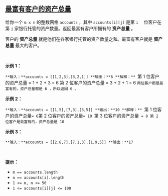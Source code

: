 ## [最富有客户的资产总量](https://leetcode-cn.com/problems/richest-customer-wealth/)

给你一个 `m x n` 的整数网格 `accounts` ，其中 `accounts[i][j]` 是第 `i​​​​​
​​​​​​
​` 位客户在第 `j` 家银行托管的资产数量。返回最富有客户所拥有的 **资产总量** 。

客户的 **资产总量** 就是他们在各家银行托管的资产数量之和。最富有客户就是 **资产总量** 最大的客户。

 

**示例 1：**

`**输入：**accounts = [[1,2,3],[3,2,1]]
**输出：**6
**解释：**
`第 1 位客户的资产总量 = 1 + 2 + 3 = 6
第 2 位客户的资产总量 = 3 + 2 + 1 = 6
`两位客户都是最富有的，资产总量都是 6 ，所以返回 6 。
`

**示例 2：**

`**输入：**accounts = [[1,5],[7,3],[3,5]]
**输出：**10
**解释：**
`第 1 位客户的资产总量` = 6
`第 2 位客户的资产总量` = 10 
`第 3 位客户的资产总量` = 8
第 2 位客户是最富有的，资产总量是 10`

**示例 3：**

`**输入：**accounts = [[2,8,7],[7,1,3],[1,9,5]]
**输出：**17
`

 

**提示：**

*   `m == accounts.length`
*   `n == accounts[i].length`
*   `1 <= m, n <= 50`
*   `1 <= accounts[i][j] <= 100`